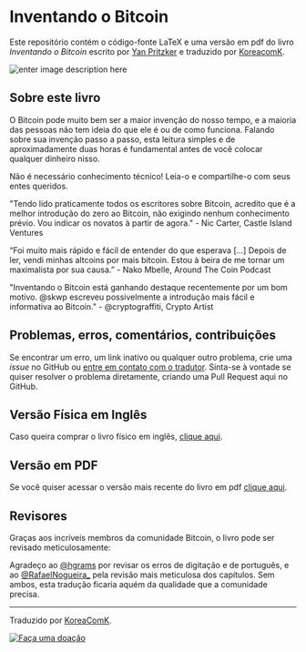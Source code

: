 # Inventando o Bitcoin
Este repositório contém o código-fonte LaTeX e uma versão em pdf do livro _Inventando o Bitcoin_ escrito por [Yan Pritzker](https://twitter.com/skwp) e traduzido por [KoreacomK](https://twitter.com/KoreaComK).

![enter image description here](https://images-na.ssl-images-amazon.com/images/I/717EfwnvVjL._AC_UL600_SR600,600_.jpg)

## Sobre este livro

O Bitcoin pode muito bem ser a maior invenção do nosso tempo, e a maioria das pessoas não tem ideia do que ele é ou de como funciona. Falando sobre sua invenção passo a passo, esta leitura simples e de aproximadamente duas horas é fundamental antes de você colocar qualquer dinheiro nisso.

Não é necessário conhecimento técnico! Leia-o e compartilhe-o com seus entes queridos.

"Tendo lido praticamente todos os escritores sobre Bitcoin, acredito que é a melhor introdução do zero ao Bitcoin, não exigindo nenhum conhecimento prévio. Vou indicar os novatos à partir de agora." - Nic Carter, Castle Island Ventures

“Foi muito mais rápido e fácil de entender do que esperava [...] Depois de ler, vendi minhas altcoins por mais bitcoin. Estou à beira de me tornar um maximalista por sua causa.” - Nako Mbelle, Around The Coin Podcast

"Inventando o Bitcoin está ganhando destaque recentemente por um bom motivo. @skwp escreveu possivelmente a introdução mais fácil e informativa ao Bitcoin." - @cryptograffiti, Crypto Artist

## Problemas, erros, comentários, contribuições

Se encontrar um erro, um link inativo ou qualquer outro problema, crie uma  _issue_  no GitHub ou  [entre em contato com o tradutor](https://twitter.com/KoreaComK). Sinta-se à vontade se quiser resolver o problema diretamente, criando uma Pull Request aqui no GitHub.

## Versão Física em Inglês

Caso queira comprar o livro físico em inglês, [clique aqui](https://www.amazon.com.br/Inventing-Bitcoin-Technology-Decentralized-Explained-ebook/dp/B07MWXRWNB).

## Versão em PDF

Se você quiser acessar o versão mais recente do livro em pdf  [clique aqui](https://github.com/KoreaComK/Inventando-o-bitcoin/blob/main/pdf/Inventando_o_Bitcoin.pdf).

## Revisores

Graças aos incríveis membros da comunidade Bitcoin, o livro pode ser revisado meticulosamente:

Agradeço ao [@hgrams](https://github.com/hgrams/) por revisar os erros de digitação e de português, e ao [@RafaelNogueira_](https://twitter.com/RafaelNogueira_) pela revisão mais meticulosa dos capítulos. Sem ambos, esta tradução ficaria aquém da qualidade que a comunidade precisa.

----------

Traduzido por  [KoreaComK](https://twitter.com/KoreaComK).

[![Faça uma doação](https://camo.githubusercontent.com/aef5958440cf5067a034ca64e48a6afaa32cb6eb5b9612dc12ebf73f709e5a92/68747470733a2f2f62616467656e2e6e65742f62616467652f254532253941254131254546254238253846446f652d6d652f406b6f726561636f6d6b2f464644453539)](https://paywall.link/to/ProjetosKoreaComK)
